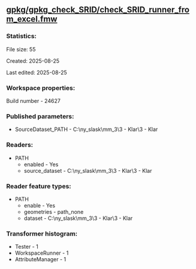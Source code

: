 ﻿## [gpkg/gpkg_check_SRID/check_SRID_runner_from_excel.fmw](https://github.com/kicki58/kix_working_dir/blob/master/gpkg/gpkg_check_SRID/check_SRID_runner_from_excel.fmw)

### Statistics:
File size: 55

Created: 2025-08-25

Last edited: 2025-08-25


### Workspace properties:
Build number    - 24627

### Published parameters:
*  SourceDataset_PATH    -   C:\ny_slask\mm_3\3 - Klar\3 - Klar

### Readers:
*  PATH
    * enabled    -  Yes
    * source_dataset    -   C:\ny_slask\mm_3\3 - Klar\3 - Klar

### Reader feature types:
*  PATH
    * enable - Yes
    * geometries - path_none
    * dataset - C:\ny_slask\mm_3\3 - Klar\3 - Klar




### Transformer histogram:
*  Tester    -   1
*  WorkspaceRunner    -   1
*  AttributeManager    -   1

